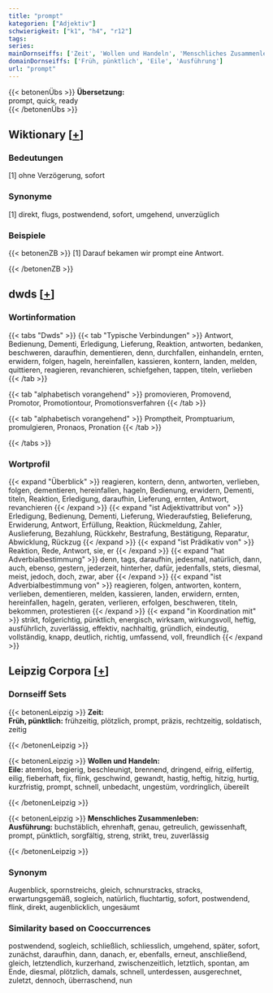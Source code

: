 ```yaml
---
title: "prompt"
kategorien: ["Adjektiv"]
schwierigkeit: ["k1", "h4", "r12"]
tags:
series:
mainDornseiffs: ['Zeit', 'Wollen und Handeln', 'Menschliches Zusammenleben']
domainDornseiffs: ['Früh, pünktlich', 'Eile', 'Ausführung']
url: "prompt"
---
```


{{< betonenÜbs >}}
**Übersetzung:**  
prompt, quick, ready  
{{< /betonenÜbs >}}

## Wiktionary [[+](https://de.wiktionary.org/wiki/prompt)]

### Bedeutungen
[1] ohne Verzögerung, sofort  

### Synonyme
[1] direkt, flugs, postwendend, sofort, umgehend, unverzüglich  

### Beispiele
{{< betonenZB >}}
[1]  Darauf bekamen wir prompt eine Antwort.  

{{< /betonenZB >}}


## dwds [[+](https://www.dwds.de/wb/prompt)]

### Wortinformation
{{< tabs "Dwds" >}}
{{< tab "Typische Verbindungen" >}}
Antwort, Bedienung, Dementi, Erledigung, Lieferung, Reaktion, antworten, bedanken, beschweren, daraufhin, dementieren, denn, durchfallen, einhandeln, ernten, erwidern, folgen, hageln, hereinfallen, kassieren, kontern, landen, melden, quittieren, reagieren, revanchieren, schiefgehen, tappen, titeln, verlieben
{{< /tab >}}

{{< tab "alphabetisch vorangehend" >}}
promovieren, Promovend, Promotor, Promotiontour, Promotionsverfahren
{{< /tab >}}

{{< tab "alphabetisch vorangehend" >}}
Promptheit, Promptuarium, promulgieren, Pronaos, Pronation
{{< /tab >}}

{{< /tabs >}}

### Wortprofil
{{< expand "Überblick" >}} reagieren, kontern, denn, antworten, verlieben, folgen, dementieren, hereinfallen, hageln, Bedienung, erwidern, Dementi, titeln, Reaktion, Erledigung, daraufhin, Lieferung, ernten, Antwort, revanchieren {{< /expand >}}
{{< expand "ist Adjektivattribut von" >}} Erledigung, Bedienung, Dementi, Lieferung, Wiederaufstieg, Belieferung, Erwiderung, Antwort, Erfüllung, Reaktion, Rückmeldung, Zahler, Auslieferung, Bezahlung, Rückkehr, Bestrafung, Bestätigung, Reparatur, Abwicklung, Rückzug {{< /expand >}}
{{< expand "ist Prädikativ von" >}} Reaktion, Rede, Antwort, sie, er {{< /expand >}}
{{< expand "hat Adverbialbestimmung" >}} denn, tags, daraufhin, jedesmal, natürlich, dann, auch, ebenso, gestern, jederzeit, hinterher, dafür, jedenfalls, stets, diesmal, meist, jedoch, doch, zwar, aber {{< /expand >}}
{{< expand "ist Adverbialbestimmung von" >}} reagieren, folgen, antworten, kontern, verlieben, dementieren, melden, kassieren, landen, erwidern, ernten, hereinfallen, hageln, geraten, verlieren, erfolgen, beschweren, titeln, bekommen, protestieren {{< /expand >}}
{{< expand "in Koordination mit" >}} strikt, folgerichtig, pünktlich, energisch, wirksam, wirkungsvoll, heftig, ausführlich, zuverlässig, effektiv, nachhaltig, gründlich, eindeutig, vollständig, knapp, deutlich, richtig, umfassend, voll, freundlich {{< /expand >}}

## Leipzig Corpora [[+](https://corpora.uni-leipzig.de/en/res?word=prompt&corpusId=deu_newscrawl-public_2018)]

### Dornseiff Sets
{{< betonenLeipzig >}}
**Zeit:**  
**Früh, pünktlich:** frühzeitig, plötzlich, prompt, präzis, rechtzeitig, soldatisch, zeitig  

{{< /betonenLeipzig >}}


{{< betonenLeipzig >}}
**Wollen und Handeln:**  
**Eile:** atemlos, begierig, beschleunigt, brennend, dringend, eifrig, eilfertig, eilig, fieberhaft, fix, flink, geschwind, gewandt, hastig, heftig, hitzig, hurtig, kurzfristig, prompt, schnell, unbedacht, ungestüm, vordringlich, übereilt  

{{< /betonenLeipzig >}}


{{< betonenLeipzig >}}
**Menschliches Zusammenleben:**  
**Ausführung:** buchstäblich, ehrenhaft, genau, getreulich, gewissenhaft, prompt, pünktlich, sorgfältig, streng, strikt, treu, zuverlässig  

{{< /betonenLeipzig >}}

### Synonym
Augenblick, spornstreichs, gleich, schnurstracks, stracks, erwartungsgemäß, sogleich, natürlich, fluchtartig, sofort, postwendend, flink, direkt, augenblicklich, ungesäumt


### Similarity based on Cooccurrences
postwendend, sogleich, schließlich, schliesslich, umgehend, später, sofort, zunächst, daraufhin, dann, danach, er, ebenfalls, erneut, anschließend, gleich, letztendlich, kurzerhand, zwischenzeitlich, letztlich, spontan, am Ende, diesmal, plötzlich, damals, schnell, unterdessen, ausgerechnet, zuletzt, dennoch, überraschend, nun

